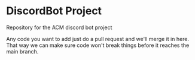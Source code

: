 # DiscordBot Project
Repository for the ACM discord bot project

Any code you want to add just do a pull request and we'll merge it in here. That way we can make sure code won't break things before it reaches the main branch.
